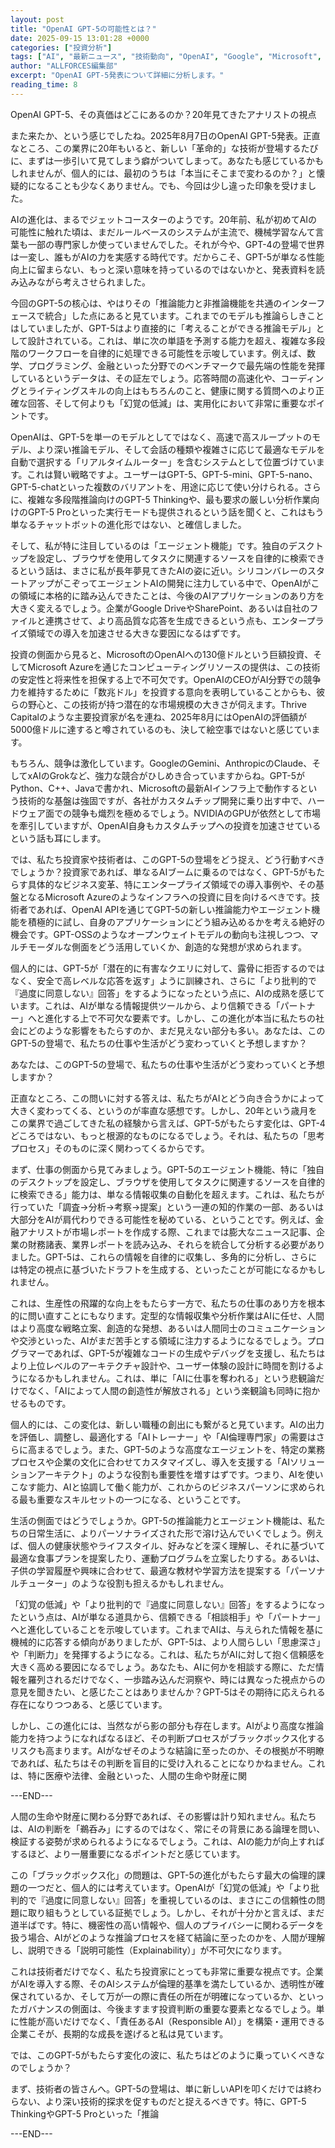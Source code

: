```yaml
---
layout: post
title: "OpenAI GPT-5の可能性とは？"
date: 2025-09-15 13:01:28 +0000
categories: ["投資分析"]
tags: ["AI", "最新ニュース", "技術動向", "OpenAI", "Google", "Microsoft", "投資", "チップ", "エージェント"]
author: "ALLFORCES編集部"
excerpt: "OpenAI GPT-5発表について詳細に分析します。"
reading_time: 8
---
```


OpenAI GPT-5、その真価はどこにあるのか？20年見てきたアナリストの視点

また来たか、という感じでしたね。2025年8月7日のOpenAI GPT-5発表。正直なところ、この業界に20年もいると、新しい「革命的」な技術が登場するたびに、まずは一歩引いて見てしまう癖がついてしまって。あなたも感じているかもしれませんが、個人的には、最初のうちは「本当にそこまで変わるのか？」と懐疑的になることも少なくありません。でも、今回は少し違った印象を受けました。

AIの進化は、まるでジェットコースターのようです。20年前、私が初めてAIの可能性に触れた頃は、まだルールベースのシステムが主流で、機械学習なんて言葉も一部の専門家しか使っていませんでした。それが今や、GPT-4の登場で世界は一変し、誰もがAIの力を実感する時代です。だからこそ、GPT-5が単なる性能向上に留まらない、もっと深い意味を持っているのではないかと、発表資料を読み込みながら考えさせられました。

今回のGPT-5の核心は、やはりその「推論能力と非推論機能を共通のインターフェースで統合」した点にあると見ています。これまでのモデルも推論らしきことはしていましたが、GPT-5はより直接的に「考えることができる推論モデル」として設計されている。これは、単に次の単語を予測する能力を超え、複雑な多段階のワークフローを自律的に処理できる可能性を示唆しています。例えば、数学、プログラミング、金融といった分野でのベンチマークで最先端の性能を発揮しているというデータは、その証左でしょう。応答時間の高速化や、コーディングとライティングスキルの向上はもちろんのこと、健康に関する質問へのより正確な回答、そして何よりも「幻覚の低減」は、実用化において非常に重要なポイントです。

OpenAIは、GPT-5を単一のモデルとしてではなく、高速で高スループットのモデル、より深い推論モデル、そして会話の種類や複雑さに応じて最適なモデルを自動で選択する「リアルタイムルーター」を含むシステムとして位置づけています。これは賢い戦略ですよ。ユーザーはGPT-5、GPT-5-mini、GPT-5-nano、GPT-5-chatといった複数のバリアントを、用途に応じて使い分けられる。さらに、複雑な多段階推論向けのGPT-5 Thinkingや、最も要求の厳しい分析作業向けのGPT-5 Proといった実行モードも提供されるという話を聞くと、これはもう単なるチャットボットの進化形ではない、と確信しました。

そして、私が特に注目しているのは「エージェント機能」です。独自のデスクトップを設定し、ブラウザを使用してタスクに関連するソースを自律的に検索できるという話は、まさに私が長年夢見てきたAIの姿に近い。シリコンバレーのスタートアップがこぞってエージェントAIの開発に注力している中で、OpenAIがこの領域に本格的に踏み込んできたことは、今後のAIアプリケーションのあり方を大きく変えるでしょう。企業がGoogle DriveやSharePoint、あるいは自社のファイルと連携させて、より高品質な応答を生成できるという点も、エンタープライズ領域での導入を加速させる大きな要因になるはずです。

投資の側面から見ると、MicrosoftのOpenAIへの130億ドルという巨額投資、そしてMicrosoft Azureを通じたコンピューティングリソースの提供は、この技術の安定性と将来性を担保する上で不可欠です。OpenAIのCEOがAI分野での競争力を維持するために「数兆ドル」を投資する意向を表明していることからも、彼らの野心と、この技術が持つ潜在的な市場規模の大きさが伺えます。Thrive Capitalのような主要投資家が名を連ね、2025年8月にはOpenAIの評価額が5000億ドルに達すると噂されているのも、決して絵空事ではないと感じています。

もちろん、競争は激化しています。GoogleのGemini、AnthropicのClaude、そしてxAIのGrokなど、強力な競合がひしめき合っていますからね。GPT-5がPython、C++、Javaで書かれ、Microsoftの最新AIインフラ上で動作するという技術的な基盤は強固ですが、各社がカスタムチップ開発に乗り出す中で、ハードウェア面での競争も熾烈を極めるでしょう。NVIDIAのGPUが依然として市場を牽引していますが、OpenAI自身もカスタムチップへの投資を加速させているという話も耳にします。

では、私たち投資家や技術者は、このGPT-5の登場をどう捉え、どう行動すべきでしょうか？投資家であれば、単なるAIブームに乗るのではなく、GPT-5がもたらす具体的なビジネス変革、特にエンタープライズ領域での導入事例や、その基盤となるMicrosoft Azureのようなインフラへの投資に目を向けるべきです。技術者であれば、OpenAI APIを通じてGPT-5の新しい推論能力やエージェント機能を積極的に試し、自身のアプリケーションにどう組み込めるかを考える絶好の機会です。GPT-OSSのようなオープンウェイトモデルの動向も注視しつつ、マルチモーダルな側面をどう活用していくか、創造的な発想が求められます。

個人的には、GPT-5が「潜在的に有害なクエリに対して、露骨に拒否するのではなく、安全で高レベルな応答を返す」ように訓練され、さらに「より批判的で『過度に同意しない』回答」をするようになったという点に、AIの成熟を感じています。これは、AIが単なる情報提供ツールから、より信頼できる「パートナー」へと進化する上で不可欠な要素です。しかし、この進化が本当に私たちの社会にどのような影響をもたらすのか、まだ見えない部分も多い。あなたは、このGPT-5の登場で、私たちの仕事や生活がどう変わっていくと予想しますか？

あなたは、このGPT-5の登場で、私たちの仕事や生活がどう変わっていくと予想しますか？

正直なところ、この問いに対する答えは、私たちがAIとどう向き合うかによって大きく変わってくる、というのが率直な感想です。しかし、20年という歳月をこの業界で過ごしてきた私の経験から言えば、GPT-5がもたらす変化は、GPT-4どころではない、もっと根源的なものになるでしょう。それは、私たちの「思考プロセス」そのものに深く関わってくるからです。

まず、仕事の側面から見てみましょう。GPT-5のエージェント機能、特に「独自のデスクトップを設定し、ブラウザを使用してタスクに関連するソースを自律的に検索できる」能力は、単なる情報収集の自動化を超えます。これは、私たちが行っていた「調査→分析→考察→提案」という一連の知的作業の一部、あるいは大部分をAIが肩代わりできる可能性を秘めている、ということです。例えば、金融アナリストが市場レポートを作成する際、これまでは膨大なニュース記事、企業の財務諸表、業界レポートを読み込み、それらを統合して分析する必要がありました。GPT-5は、これらの情報を自律的に収集し、多角的に分析し、さらには特定の視点に基づいたドラフトを生成する、といったことが可能になるかもしれません。

これは、生産性の飛躍的な向上をもたらす一方で、私たちの仕事のあり方を根本的に問い直すことにもなります。定型的な情報収集や分析作業はAIに任せ、人間はより高度な戦略立案、創造的な発想、あるいは人間同士のコミュニケーションや交渉といった、AIがまだ苦手とする領域に注力するようになるでしょう。プログラマーであれば、GPT-5が複雑なコードの生成やデバッグを支援し、私たちはより上位レベルのアーキテクチャ設計や、ユーザー体験の設計に時間を割けるようになるかもしれません。これは、単に「AIに仕事を奪われる」という悲観論だけでなく、「AIによって人間の創造性が解放される」という楽観論も同時に抱かせるものです。

個人的には、この変化は、新しい職種の創出にも繋がると見ています。AIの出力を評価し、調整し、最適化する「AIトレーナー」や「AI倫理専門家」の需要はさらに高まるでしょう。また、GPT-5のような高度なエージェントを、特定の業務プロセスや企業の文化に合わせてカスタマイズし、導入を支援する「AIソリューションアーキテクト」のような役割も重要性を増すはずです。つまり、AIを使いこなす能力、AIと協調して働く能力が、これからのビジネスパーソンに求められる最も重要なスキルセットの一つになる、ということです。

生活の側面ではどうでしょうか。GPT-5の推論能力とエージェント機能は、私たちの日常生活に、よりパーソナライズされた形で溶け込んでいくでしょう。例えば、個人の健康状態やライフスタイル、好みなどを深く理解し、それに基づいて最適な食事プランを提案したり、運動プログラムを立案したりする。あるいは、子供の学習履歴や興味に合わせて、最適な教材や学習方法を提案する「パーソナルチューター」のような役割も担えるかもしれません。

「幻覚の低減」や「より批判的で『過度に同意しない』回答」をするようになったという点は、AIが単なる道具から、信頼できる「相談相手」や「パートナー」へと進化していることを示唆しています。これまでAIは、与えられた情報を基に機械的に応答する傾向がありましたが、GPT-5は、より人間らしい「思慮深さ」や「判断力」を発揮するようになる。これは、私たちがAIに対して抱く信頼感を大きく高める要因になるでしょう。あなたも、AIに何かを相談する際に、ただ情報を羅列されるだけでなく、一歩踏み込んだ洞察や、時には異なった視点からの意見を聞きたい、と感じたことはありませんか？GPT-5はその期待に応えられる存在になりつつある、と感じています。

しかし、この進化には、当然ながら影の部分も存在します。AIがより高度な推論能力を持つようになればなるほど、その判断プロセスがブラックボックス化するリスクも高まります。AIがなぜそのような結論に至ったのか、その根拠が不明瞭であれば、私たちはその判断を盲目的に受け入れることになりかねません。これは、特に医療や法律、金融といった、人間の生命や財産に関

---END---

人間の生命や財産に関わる分野であれば、その影響は計り知れません。私たちは、AIの判断を「鵜呑み」にするのではなく、常にその背景にある論理を問い、検証する姿勢が求められるようになるでしょう。これは、AIの能力が向上すればするほど、より一層重要になるポイントだと感じています。

この「ブラックボックス化」の問題は、GPT-5の進化がもたらす最大の倫理的課題の一つだと、個人的には考えています。OpenAIが「幻覚の低減」や「より批判的で『過度に同意しない』回答」を重視しているのは、まさにこの信頼性の問題に取り組もうとしている証拠でしょう。しかし、それが十分かと言えば、まだ道半ばです。特に、機密性の高い情報や、個人のプライバシーに関わるデータを扱う場合、AIがどのような推論プロセスを経て結論に至ったのかを、人間が理解し、説明できる「説明可能性（Explainability）」が不可欠になります。

これは技術者だけでなく、私たち投資家にとっても非常に重要な視点です。企業がAIを導入する際、そのAIシステムが倫理的基準を満たしているか、透明性が確保されているか、そして万が一の際に責任の所在が明確になっているか、といったガバナンスの側面は、今後ますます投資判断の重要な要素となるでしょう。単に性能が高いだけでなく、「責任あるAI（Responsible AI）」を構築・運用できる企業こそが、長期的な成長を遂げると私は見ています。

では、このGPT-5がもたらす変化の波に、私たちはどのように乗っていくべきなのでしょうか？

まず、技術者の皆さんへ。GPT-5の登場は、単に新しいAPIを叩くだけでは終わらない、より深い技術的探求を促すものだと捉えるべきです。特に、GPT-5 ThinkingやGPT-5 Proといった「推論

---END---